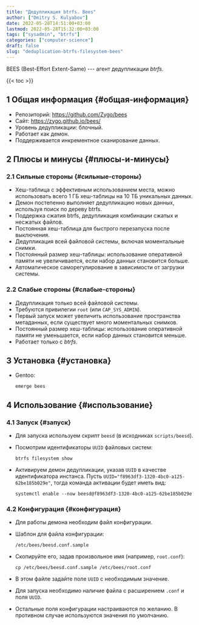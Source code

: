 ```yaml
---
title: "Дедупликация btrfs. Bees"
author: ["Dmitry S. Kulyabov"]
date: 2022-05-28T14:51:00+03:00
lastmod: 2022-05-28T15:32:00+03:00
tags: ["sysadmin", "btrfs"]
categories: ["computer-science"]
draft: false
slug: "deduplication-btrfs-filesystem-bees"
---
```


BEES (Best-Effort Extent-Same) --- агент дедупликации _btrfs_.

<!--more-->

{{< toc >}}


## <span class="section-num">1</span> Общая информация {#общая-информация}

-   Репозиторий: <https://github.com/Zygo/bees>
-   Сайт: <https://zygo.github.io/bees/>
-   Уровень дедупликации: блочный.
-   Работает как демон.
-   Поддерживается инкрементное сканирование данных.


## <span class="section-num">2</span> Плюсы и минусы {#плюсы-и-минусы}


### <span class="section-num">2.1</span> Сильные стороны {#сильные-стороны}

-   Хеш-таблица с эффективным использованием места, можно использовать всего 1 ГБ хеш-таблицы на 10 ТБ уникальных данных.
-   Демон постепенно выполняет дедупликацию новых данных, используя поиск по дереву btrfs.
-   Поддержка сжатия btrfs, дедупликация комбинации сжатых и несжатых файлов.
-   Постоянная хеш-таблица для быстрого перезапуска после выключения.
-   Дедупликация всей файловой системы, включая моментальные снимки.
-   Постоянный размер хеш-таблицы: использование оперативной памяти не увеличивается, если набор данных становится больше.
-   Автоматическое саморегулирование в зависимости от загрузки системы.


### <span class="section-num">2.2</span> Слабые стороны {#слабые-стороны}

-   Дедупликация только всей файловой системы.
-   Требуются привилегии `root` (или `CAP_SYS_ADMIN`).
-   Первый запуск может увеличить использование пространства метаданных, если существует много моментальных снимков.
-   Постоянный размер хеш-таблицы: использование оперативной памяти не уменьшается, если набор данных становится меньше.
-   Работает только с _btrfs_.


## <span class="section-num">3</span> Установка {#установка}

-   Gentoo:

    ```shell
    emerge bees
    ```


## <span class="section-num">4</span> Использование {#использование}


### <span class="section-num">4.1</span> Запуск {#запуск}

-   Для запуска используем скрипт `beesd` (в исходниках `scripts/beesd`).
-   Посмотрим идентификаторы `UUID` файловых систем:

    ```shell
    btrfs filesystem show
    ```
-   Активируем демон дедупликации, указав `UUID` в качестве идентификатора инстанса. Пусть `UUID="f8963df3-1320-4bc0-a125-62be185b029e"`, тогда команда активации будет иметь вид:

    ```shell
    systemctl enable --now beesd@f8963df3-1320-4bc0-a125-62be185b029e
    ```


### <span class="section-num">4.2</span> Конфигурация {#конфигурация}

-   Для работы демона необходим файл конфигурации.
-   Шаблон для файла конфигурации:

    ```shell
    /etc/bees/beesd.conf.sample
    ```
-   Скопируйте его, задав произвольное имя (например, `root.conf`):

    ```shell
    cp /etc/bees/beesd.conf.sample /etc/bees/root.conf
    ```
-   В этом файле задайте поле `UUID` с необходимым значение.
-   Для запуска необходимо наличие файла с расширением `.conf` и поля `UUID`.
-   Остальные поля конфигурации настраиваются по желанию. В противном случае используются значения по умолчанию.
